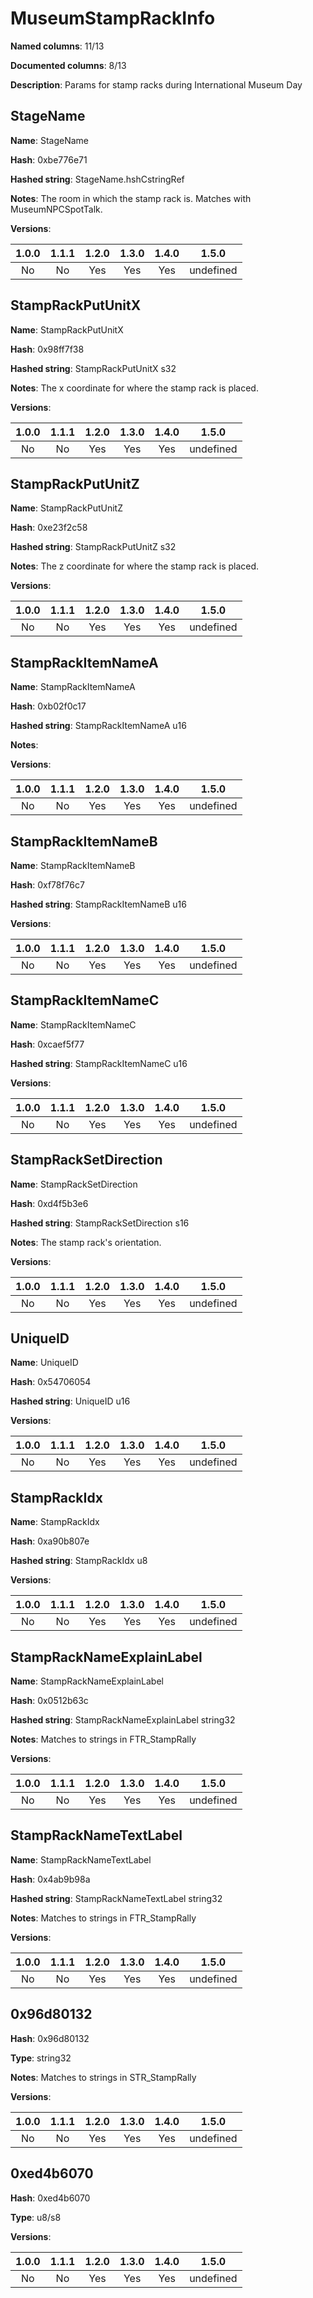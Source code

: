 # MuseumStampRackInfo
**Named columns**: 11/13

**Documented columns**: 8/13

**Description**: Params for stamp racks during International Museum Day
## StageName

**Name**: StageName

**Hash**: 0xbe776e71

**Hashed string**: StageName.hshCstringRef

**Notes**: The room in which the stamp rack is. Matches with MuseumNPCSpotTalk.

**Versions**: 

 | 1.0.0 | 1.1.1 | 1.2.0 | 1.3.0 | 1.4.0 | 1.5.0 |
|:--:|:--:|:--:|:--:|:--:|:--:|
| No | No | Yes | Yes | Yes | undefined |


## StampRackPutUnitX

**Name**: StampRackPutUnitX

**Hash**: 0x98ff7f38

**Hashed string**: StampRackPutUnitX s32

**Notes**: The x coordinate for where the stamp rack is placed.

**Versions**: 

 | 1.0.0 | 1.1.1 | 1.2.0 | 1.3.0 | 1.4.0 | 1.5.0 |
|:--:|:--:|:--:|:--:|:--:|:--:|
| No | No | Yes | Yes | Yes | undefined |


## StampRackPutUnitZ

**Name**: StampRackPutUnitZ

**Hash**: 0xe23f2c58

**Hashed string**: StampRackPutUnitZ s32

**Notes**: The z coordinate for where the stamp rack is placed.

**Versions**: 

 | 1.0.0 | 1.1.1 | 1.2.0 | 1.3.0 | 1.4.0 | 1.5.0 |
|:--:|:--:|:--:|:--:|:--:|:--:|
| No | No | Yes | Yes | Yes | undefined |


## StampRackItemNameA

**Name**: StampRackItemNameA

**Hash**: 0xb02f0c17

**Hashed string**: StampRackItemNameA u16

**Notes**:  

**Versions**: 

 | 1.0.0 | 1.1.1 | 1.2.0 | 1.3.0 | 1.4.0 | 1.5.0 |
|:--:|:--:|:--:|:--:|:--:|:--:|
| No | No | Yes | Yes | Yes | undefined |


## StampRackItemNameB

**Name**: StampRackItemNameB

**Hash**: 0xf78f76c7

**Hashed string**: StampRackItemNameB u16

**Versions**: 

 | 1.0.0 | 1.1.1 | 1.2.0 | 1.3.0 | 1.4.0 | 1.5.0 |
|:--:|:--:|:--:|:--:|:--:|:--:|
| No | No | Yes | Yes | Yes | undefined |


## StampRackItemNameC

**Name**: StampRackItemNameC

**Hash**: 0xcaef5f77

**Hashed string**: StampRackItemNameC u16

**Versions**: 

 | 1.0.0 | 1.1.1 | 1.2.0 | 1.3.0 | 1.4.0 | 1.5.0 |
|:--:|:--:|:--:|:--:|:--:|:--:|
| No | No | Yes | Yes | Yes | undefined |


## StampRackSetDirection

**Name**: StampRackSetDirection

**Hash**: 0xd4f5b3e6

**Hashed string**: StampRackSetDirection s16

**Notes**: The stamp rack's orientation.

**Versions**: 

 | 1.0.0 | 1.1.1 | 1.2.0 | 1.3.0 | 1.4.0 | 1.5.0 |
|:--:|:--:|:--:|:--:|:--:|:--:|
| No | No | Yes | Yes | Yes | undefined |


## UniqueID

**Name**: UniqueID

**Hash**: 0x54706054

**Hashed string**: UniqueID u16

**Versions**: 

 | 1.0.0 | 1.1.1 | 1.2.0 | 1.3.0 | 1.4.0 | 1.5.0 |
|:--:|:--:|:--:|:--:|:--:|:--:|
| No | No | Yes | Yes | Yes | undefined |


## StampRackIdx

**Name**: StampRackIdx

**Hash**: 0xa90b807e

**Hashed string**: StampRackIdx u8

**Versions**: 

 | 1.0.0 | 1.1.1 | 1.2.0 | 1.3.0 | 1.4.0 | 1.5.0 |
|:--:|:--:|:--:|:--:|:--:|:--:|
| No | No | Yes | Yes | Yes | undefined |


## StampRackNameExplainLabel

**Name**: StampRackNameExplainLabel

**Hash**: 0x0512b63c

**Hashed string**: StampRackNameExplainLabel string32

**Notes**: Matches to strings in FTR_StampRally

**Versions**: 

 | 1.0.0 | 1.1.1 | 1.2.0 | 1.3.0 | 1.4.0 | 1.5.0 |
|:--:|:--:|:--:|:--:|:--:|:--:|
| No | No | Yes | Yes | Yes | undefined |


## StampRackNameTextLabel

**Name**: StampRackNameTextLabel

**Hash**: 0x4ab9b98a

**Hashed string**: StampRackNameTextLabel string32

**Notes**: Matches to strings in FTR_StampRally

**Versions**: 

 | 1.0.0 | 1.1.1 | 1.2.0 | 1.3.0 | 1.4.0 | 1.5.0 |
|:--:|:--:|:--:|:--:|:--:|:--:|
| No | No | Yes | Yes | Yes | undefined |


## 0x96d80132

**Hash**: 0x96d80132

**Type**: string32

**Notes**: Matches to strings in STR_StampRally

**Versions**: 

 | 1.0.0 | 1.1.1 | 1.2.0 | 1.3.0 | 1.4.0 | 1.5.0 |
|:--:|:--:|:--:|:--:|:--:|:--:|
| No | No | Yes | Yes | Yes | undefined |


## 0xed4b6070

**Hash**: 0xed4b6070

**Type**: u8/s8

**Versions**: 

 | 1.0.0 | 1.1.1 | 1.2.0 | 1.3.0 | 1.4.0 | 1.5.0 |
|:--:|:--:|:--:|:--:|:--:|:--:|
| No | No | Yes | Yes | Yes | undefined |


